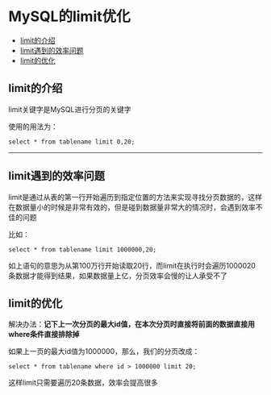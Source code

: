 # MySQL的limit优化

<!-- TOC -->

- [limit的介绍](#limit的介绍)
- [limit遇到的效率问题](#limit遇到的效率问题)
- [limit的优化](#limit的优化)

<!-- /TOC -->

## limit的介绍

limit关键字是MySQL进行分页的关键字

使用的用法为：

```
select * from tablename limit 0,20;
```

---
## limit遇到的效率问题

limit是通过从表的第一行开始遍历到指定位置的方法来实现寻找分页数据的，这样在数据量小的时候是非常有效的，但是碰到数据量非常大的情况时，会遇到效率不佳的问题

比如：

```
select * from tablename limit 1000000,20;
```

如上语句的意思为从第100万行开始读取20行，而limit在执行时会遍历1000020条数据才能得到结果，如果数据量上亿，分页效率会慢的让人承受不了

## limit的优化

解决办法：**记下上一次分页的最大id值，在本次分页时直接将前面的数据直接用where条件直接排除掉**

如果上一页的最大id值为1000000，那么，我们的分页改成：

```
select * from tablename where id > 1000000 limit 20;
```

这样limit只需要遍历20条数据，效率会提高很多